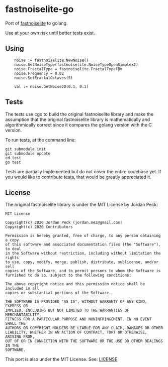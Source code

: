 # fastnoiselite-go

Port of [fastnoiselite](https://github.com/Auburn/FastNoiseLite) to golang.

Use at your own risk until better tests exist.

## Using

```
	noise := fastnoiselite.NewNoise()
	noise.SetNoiseType(fastnoiselite.NoiseTypeOpenSimplex2)
	noise.FractalType = fastnoiselite.FractalTypeFBm
	noise.Frequency = 0.02
	noise.SetFractalOctaves(5)

	val := noise.GetNoise2D(0.1, 0.1)
```

## Tests

The tests use cgo to build the original fastnoiselite library and make the assumption that the original fastnoiselite library is mathematically and algorithmically correct since it compares the golang version with the C version.

To run tests, at the command line:

```
git submodule init
git submodule update
cd test
go test
```

Tests are partially implemented but do not cover the entire codebase yet. If you would like to contribute tests, that would be greatly appreciated it.

## License

The original fastnoiselite library is under the MIT License by Jordan Peck:

```
MIT License

Copyright(c) 2020 Jordan Peck (jordan.me2@gmail.com)
Copyright(c) 2020 Contributors

Permission is hereby granted, free of charge, to any person obtaining a copy
of this software and associated documentation files (the "Software"), to deal
in the Software without restriction, including without limitation the rights
to use, copy, modify, merge, publish, distribute, sublicense, and/or sell
copies of the Software, and to permit persons to whom the Software is
furnished to do so, subject to the following conditions:

The above copyright notice and this permission notice shall be included in all
copies or substantial portions of the Software.

THE SOFTWARE IS PROVIDED "AS IS", WITHOUT WARRANTY OF ANY KIND, EXPRESS OR
IMPLIED, INCLUDING BUT NOT LIMITED TO THE WARRANTIES OF MERCHANTABILITY,
FITNESS FOR A PARTICULAR PURPOSE AND NONINFRINGEMENT. IN NO EVENT SHALL THE
AUTHORS OR COPYRIGHT HOLDERS BE LIABLE FOR ANY CLAIM, DAMAGES OR OTHER
LIABILITY, WHETHER IN AN ACTION OF CONTRACT, TORT OR OTHERWISE, ARISING FROM,
OUT OF OR IN CONNECTION WITH THE SOFTWARE OR THE USE OR OTHER DEALINGS IN THE
SOFTWARE.
```

This port is also under the MIT License. See: [LICENSE](./LICENSE)
